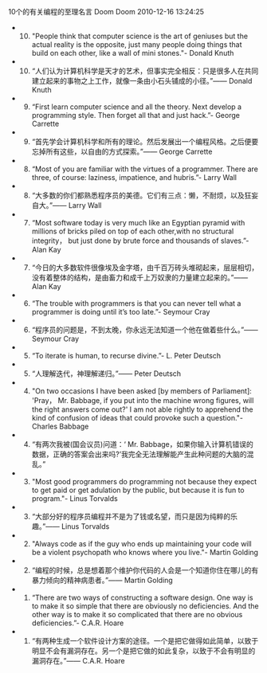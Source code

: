 
10个的有关编程的至理名言
Doom Doom 2010-12-16 13:24:25
- 10. "People think that computer science is the art of geniuses but the actual reality is the opposite, just many people doing things that build on each other, like a wall of mini stones."- Donald Knuth
- 10. “人们认为计算机科学是天才的艺术，但事实完全相反：只是很多人在共同建立起来的事物之上工作，就像一条由小石头铺成的小径。”—— Donald Knuth

- 9. “First learn computer science and all the theory. Next develop a programming style. Then forget all that and just hack.”- George Carrette

- 9. “首先学会计算机科学和所有的理论。然后发展出一个编程风格。之后便要忘掉所有这些，以自由的方式探索。”—— George Carrette

- 8. “Most of you are familiar with the virtues of a programmer. There are three, of course: laziness, impatience, and hubris.”- Larry Wall

- 8. “大多数的你们都熟悉程序员的美德。它们有三点：懒，不耐烦，以及狂妄自大。”—— Larry Wall

- 7. “Most software today is very much like an Egyptian pyramid with millions of bricks piled on top of each other,with no structural integrity， but just done by brute force and thousands of slaves.”- Alan Kay

- 7. “今日的大多数软件很像埃及金字塔，由千百万砖头堆砌起来，层层相切，没有着整体的结构，是由畜力和成千上万奴隶的力量建立起来的。”—— Alan Kay

- 6. “The trouble with programmers is that you can never tell what a programmer is doing until it’s too late.”- Seymour Cray

- 6. “程序员的问题是，不到太晚，你永远无法知道一个他在做着些什么。”—— Seymour Cray

- 5. “To iterate is human, to recurse divine.”- L. Peter Deutsch

- 5. “人理解迭代，神理解递归。”—— Peter Deutsch

- 4. "On two occasions I have been asked [by members of Parliament]: 'Pray， Mr. Babbage, if you put into the machine wrong figures, will the right answers come out?' I am not able rightly to apprehend the kind of confusion of ideas that could provoke such a question."- Charles Babbage

- 4. “有两次我被(国会议员)问道：‘ Mr. Babbage，如果你输入计算机错误的数据，正确的答案会出来吗?’我完全无法理解能产生此种问题的大脑的混乱。”

- 3. "Most good programmers do programming not because they expect to get paid or get adulation by the public, but because it is fun to program."- Linus Torvalds

- 3. “大部分好的程序员编程并不是为了钱或名望，而只是因为纯粹的乐趣。”—— Linus Torvalds

- 2. "Always code as if the guy who ends up maintaining your code will be a violent psychopath who knows where you live."- Martin Golding

- 2. “编程的时候，总是想着那个维护你代码的人会是一个知道你住在哪儿的有暴力倾向的精神病患者。”—— Martin Golding

- 1. “There are two ways of constructing a software design. One way is to make it so simple that there are obviously no deficiencies. And the other way is to make it so complicated that there are no obvious deficiencies.”- C.A.R. Hoare

- 1. “有两种生成一个软件设计方案的途径。一个是把它做得如此简单，以致于明显不会有漏洞存在。另一个是把它做的如此复杂，以致于不会有明显的漏洞存在。”—— C.A.R. Hoare
